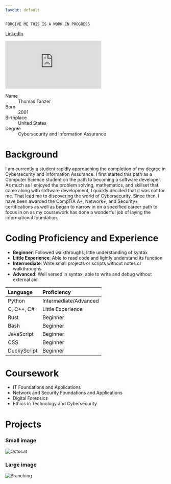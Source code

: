 ```yaml
---
layout: default
---
```


`FORGIVE ME THIS IS A WORK IN PROGRESS`

[LinkedIn](https://www.linkedin.com/in/thomas-tanzer-747b26237/).
<iframe src="https://tryhackme.com/api/v2/badges/public-profile?userPublicId=3143482" style='border:none;'></iframe>

<dl>
<dt>Name</dt>
<dd>Thomas Tanzer</dd>
<dt>Born</dt>
<dd>2001</dd>
<dt>Birthplace</dt>
<dd>United States</dd>
<dt>Degree</dt>
<dd>Cybersecurity and Information Assurance</dd>
</dl>


# Background

I am currently a student rapidly approaching the completion of my degree in Cybersecurity and Information Assurance. I first started this path as a Computer Science student on the path to becoming a software developer. As much as I enjoyed the problem solving, mathematics, and skillset that came along with software development, I quickly decided that it was not for me. That lead me to discovering the world of Cybersecurity. Since then, I have been awarded the CompTIA A+, Network+, and Security+ certifications as well as began to narrow in on a specified career path to focus in on as my coursework has done a wonderful job of laying the informational foundation.

# Coding Proficiency and Experience

*   **Beginner**: Followed walkthroughs, little understanding of syntax
*   **Little Experience**: Able to read code and lightly understand its function
*   **Intermediate**: Write small projects or scripts without notes or walkthroughs
*   **Advanced**: Well versed in syntax, able to write and debug without external aid

| Language     | Proficiency       |
|:-------------|:------------------|
| Python       | Intermediate/Advanced      |
| C, C++, C#   | Little Experience |
| Rust         | Beginner          |
| Bash         | Beginner          |
| JavaScript   | Beginner          |
| CSS          | Beginner          |
| DuckyScript  | Beginner          |

# Coursework

*   IT Foundations and Applications
*   Network and Security Foundations and Applications
*   Digital Forensics
*   Ethics in Technology and Cybersecurity

# Projects


### Small image

![Octocat](https://github.githubassets.com/images/icons/emoji/octocat.png)

### Large image

![Branching](https://guides.github.com/activities/hello-world/branching.png)

